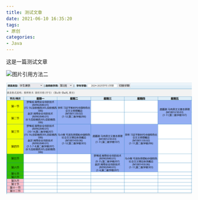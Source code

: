 ```yaml
---
title: 测试文章
date: 2021-06-10 16:35:20
tags:
- 原创
categories:
- Java
---
```


这是一篇测试文章

<!-- {% asset_img test.png [图片引用方法一] %} -->

![图片引用方法二](test.png)

![图片引用方法三](/images/test.png)
